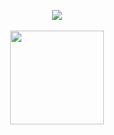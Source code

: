 <p align="center"><img src="https://github.com/knifeless/knifeless/blob/main/shotgun_willy.gif">
<br>
  <br>
<img src="https://komarev.com/ghpvc/?username=knifeless&label=money_bags&color=4f1e12&style=plastic" width="150">

